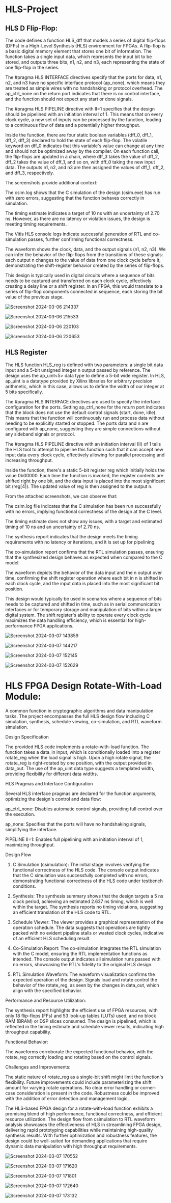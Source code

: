 # HLS-Project
## HLS D Flip-Flop:
The code defines a function HLS_dff that models a series of digital flip-flops (DFFs) in a High-Level Synthesis (HLS) environment for FPGAs. A flip-flop is a basic digital memory element that stores one bit of information. The function takes a single input data, which represents the input bit to be stored, and outputs three bits, n1, n2, and n3, each representing the state of one flip-flop in the series.


The #pragma HLS INTERFACE directives specify that the ports for data, n1, n2, and n3 have no specific interface protocol (ap_none), which means they are treated as simple wires with no handshaking or protocol overhead. The ap_ctrl_none on the return port indicates that there is no control interface, and the function should not expect any start or done signals.


The #pragma HLS PIPELINE directive with II=1 specifies that the design should be pipelined with an initiation interval of 1. This means that on every clock cycle, a new set of inputs can be processed by the function, leading to a continuous flow of data and a potentially higher throughput.


Inside the function, there are four static boolean variables (dff_0, dff_1, dff_2, dff_3) declared to hold the state of each flip-flop. The volatile keyword on dff_0 indicates that this variable's value can change at any time and should not be optimized away by the compiler. On each function call, the flip-flops are updated in a chain, where dff_3 takes the value of dff_2, dff_2 takes the value of dff_1, and so on, with dff_0 taking the new input data. The outputs n1, n2, and n3 are then assigned the values of dff_1, dff_2, and dff_3, respectively.

The screenshots provide additional context:


The csim.log shows that the C simulation of the design (csim.exe) has run with zero errors, suggesting that the function behaves correctly in simulation.

The timing estimate indicates a target of 10 ns with an uncertainty of 2.70 ns. However, as there are no latency or violation issues, the design is meeting timing requirements.

The Vitis HLS console logs indicate successful generation of RTL and co-simulation passes, further confirming functional correctness.

The waveform shows the clock, data, and the output signals (n1, n2, n3). We can infer the behavior of the flip-flops from the transitions of these signals: each output n changes to the value of data from one clock cycle before it, demonstrating the shift-register behavior created by the series of flip-flops.

This design is typically used in digital circuits where a sequence of bits needs to be captured and transferred on each clock cycle, effectively creating a delay line or a shift register. In an FPGA, this would translate to a series of flip-flop components connected in sequence, each storing the bit value of the previous stage.

![Screenshot 2024-03-06 214337](https://github.com/JohnBagshaw/HLS-Project/assets/84130776/428fa943-e791-4617-97c1-e303657b5dc5)

![Screenshot 2024-03-06 215533](https://github.com/JohnBagshaw/HLS-Project/assets/84130776/81de6a94-c4d1-4342-a239-f9764f19e9c4)

![Screenshot 2024-03-06 220103](https://github.com/JohnBagshaw/HLS-Project/assets/84130776/6ed8456f-4341-42c1-8592-331b6ca7ecf0)

![Screenshot 2024-03-06 220653](https://github.com/JohnBagshaw/HLS-Project/assets/84130776/6940fa01-9168-4512-8f3a-1fa4f6d18009)

## HLS Register

The HLS function HLS_reg is defined with two parameters: a single bit data input and a 5-bit unsigned integer n output passed by reference. The design uses the ap_uint<5> data type to define a 5-bit wide register. In HLS, ap_uint is a datatype provided by Xilinx libraries for arbitrary precision arithmetic, which in this case, allows us to define the width of our integer at 5 bits specifically.


The #pragma HLS INTERFACE directives are used to specify the interface configuration for the ports. Setting ap_ctrl_none for the return port indicates that the block does not use the default control signals (start, done, idle). This means that the function will continuously run and process data without needing to be explicitly started or stopped. The ports data and n are configured with ap_none, suggesting they are simple connections without any sideband signals or protocol.


The #pragma HLS PIPELINE directive with an initiation interval (II) of 1 tells the HLS tool to attempt to pipeline this function such that it can accept new input data every clock cycle, effectively allowing for parallel processing and increasing throughput.


Inside the function, there's a static 5-bit register reg which initially holds the value 0b00000. Each time the function is invoked, the register contents are shifted right by one bit, and the data input is placed into the most significant bit (reg[4]). The updated value of reg is then assigned to the output n.


From the attached screenshots, we can observe that:


The csim.log file indicates that the C simulation has been run successfully with no errors, implying functional correctness of the design at the C level.

The timing estimate does not show any issues, with a target and estimated timing of 10 ns and an uncertainty of 2.70 ns.

The synthesis report indicates that the design meets the timing requirements with no latency or iterations, and it is set up for pipelining.

The co-simulation report confirms that the RTL simulation passes, ensuring that the synthesized design behaves as expected when compared to the C model.

The waveform depicts the behavior of the data input and the n output over time, confirming the shift register operation where each bit in n is shifted in each clock cycle, and the input data is placed into the most significant bit position.

This design would typically be used in scenarios where a sequence of bits needs to be captured and shifted in time, such as in serial communication interfaces or for temporary storage and manipulation of bits within a larger digital system. The shift register's ability to operate every clock cycle maximizes the data handling efficiency, which is essential for high-performance FPGA applications.

![Screenshot 2024-03-07 143859](https://github.com/JohnBagshaw/HLS-Project/assets/84130776/2dafc91a-19c3-45d6-a0b5-ccb228ea9e2f)

![Screenshot 2024-03-07 144217](https://github.com/JohnBagshaw/HLS-Project/assets/84130776/4e9542b9-8f51-4e93-bfb8-b0065a0b2a4f)

![Screenshot 2024-03-07 152145](https://github.com/JohnBagshaw/HLS-Project/assets/84130776/7d8334cb-a2aa-4200-bbec-80732a2a95f4)

![Screenshot 2024-03-07 152629](https://github.com/JohnBagshaw/HLS-Project/assets/84130776/767f9caf-a8fb-4666-bf2e-4d1cf9749efd)

# HLS FPGA Design Rotate-With-Load Module:
A common function in cryptographic algorithms and data manipulation tasks. The project encompasses the full HLS design flow including C simulation, synthesis, schedule viewing, co-simulation, and RTL waveform simulation.


Design Specification

The provided HLS code implements a rotate-with-load function. The function takes a data_in input, which is conditionally loaded into a register rotate_reg when the load signal is high. Upon a high rotate signal, the rotate_reg is right-rotated by one position, with the output provided in data_out. The use of the ap_uint<W> data type suggests a templated width, providing flexibility for different data widths.


HLS Pragmas and Interface Configuration

Several HLS interface pragmas are declared for the function arguments, optimizing the design's control and data flow:


ap_ctrl_none: Disables automatic control signals, providing full control over the execution.

ap_none: Specifies that the ports will have no handshaking signals, simplifying the interface.

PIPELINE II=1: Enables full pipelining with an initiation interval of 1, maximizing throughput.

Design Flow

1. C Simulation (csimulation): The initial stage involves verifying the functional correctness of the HLS code. The console output indicates that the C simulation was successfully completed with no errors, demonstrating functional correctness of the HLS code under testbench conditions.


2. Synthesis: The synthesis summary shows that the design targets a 5 ns clock period, achieving an estimated 2.637 ns timing, which is well within the target. The synthesis reports no timing violations, suggesting an efficient translation of the HLS code to RTL.


3. Schedule Viewer: The viewer provides a graphical representation of the operation schedule. The data suggests that operations are tightly packed with no evident pipeline stalls or wasted clock cycles, indicative of an efficient HLS scheduling result.


4. Co-Simulation Report: The co-simulation integrates the RTL simulation with the C model, ensuring the RTL implementation functions as intended. The console output indicates all simulation runs passed with no errors, showcasing the RTL's fidelity to the original HLS design.


5. RTL Simulation Waveform: The waveform visualization confirms the expected operation of the design. Signals load and rotate control the behavior of the rotate_reg, as seen by the changes in data_out, which align with the specified behavior.



Performance and Resource Utilization:


The synthesis report highlights the efficient use of FPGA resources, with only 18 flip-flops (FFs) and 53 look-up tables (LUTs) used, and no block RAM (BRAM) or DSP slices consumed.
The design is pipelined, which is reflected in the timing estimate and schedule viewer results, indicating high throughput capability.

Functional Behavior:

The waveforms corroborate the expected functional behavior, with the rotate_reg correctly loading and rotating based on the control signals.

Challenges and Improvements:

The static nature of rotate_reg as a single-bit shift might limit the function's flexibility. Future improvements could include parameterizing the shift amount for varying rotate operations.
No clear error handling or corner-case consideration is present in the code. Robustness could be improved with the addition of error detection and management logic.

The HLS-based FPGA design for a rotate-with-load function exhibits a promising blend of high performance, functional correctness, and efficient resource utilization. The design flow from csimulation to RTL waveform analysis showcases the effectiveness of HLS in streamlining FPGA design, delivering rapid prototyping capabilities while maintaining high-quality synthesis results. With further optimization and robustness features, the design could be well-suited for demanding applications that require dynamic data manipulation with high throughput requirements.

![Screenshot 2024-03-07 170552](https://github.com/JohnBagshaw/HLS-Project/assets/84130776/fab8cf29-a4dc-41b3-820c-69618f1b1041)

![Screenshot 2024-03-07 171620](https://github.com/JohnBagshaw/HLS-Project/assets/84130776/b5757315-4a7c-4910-89a9-d2b543c7d530)

![Screenshot 2024-03-07 171801](https://github.com/JohnBagshaw/HLS-Project/assets/84130776/604539d3-a8c1-44c3-98de-0b005249ca7c)

![Screenshot 2024-03-07 172640](https://github.com/JohnBagshaw/HLS-Project/assets/84130776/61ffa7d3-b536-4172-84d5-da72f2835fc0)

![Screenshot 2024-03-07 173132](https://github.com/JohnBagshaw/HLS-Project/assets/84130776/80245e6d-0e2b-4dae-9882-61e1926fd89c)


